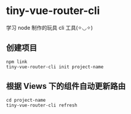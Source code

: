 #  tiny-vue-router-cli

学习 node 制作的玩具 cli 工具(✧◡✧)

## 创建项目

```shell
npm link
tiny-vue-router-cli init project-name
```

## 根据 Views 下的组件自动更新路由

```
cd project-name
tiny-vue-router-cli refresh
```


